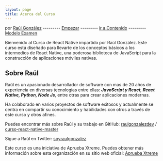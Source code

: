 ```yaml
---
layout: page
title: Acerca del Curso
---
```


por [Raúl González](https://twitter.com/soyraulgonzalez)  ---------   [Empezar](/index.html)  ---------   [ir a Contenido](/contenido.html)  ---------   [Modelo Examen](/examen.html)


Bienvenido <a name="inicio"></a>  al Curso de React Native impartido por Raúl González. Este curso está diseñado para llevarte de los conceptos básicos a los intermedios de React Native, una poderosa biblioteca de JavaScript para la construcción de aplicaciones móviles nativas.

## Sobre Raúl <a name="sobre-raúl"></a>

Raúl es un apasionado desarrollador de software con mas de 20 años de experiencia en diversas tecnologias entre ellas:  ***JavaScript y React, React Native, Python, Node Js***, entre otras  para crear aplicaciones modernas.

Ha colaborado en varios proyectos de software exitosos y actualmente se centra en compartir su conocimiento y habilidades 
con otros a través de este curso y otros afines.

Puedes encontrar más sobre Raúl y su trabajo en GitHub:
[raulgonzalezdev](https://github.com/raulgonzalezdev) /
[curso-react-native-master](https://github.com/raulgonzalezdev/curso-react-native-master)


Sigue a Raúl en Twitter:
[soyraulgonzalez](https://twitter.com/soyraulgonzalez)

Este curso es una iniciativa de Aprueba Xtreme. 
Puedes obtener más información sobre esta organización 
en su sitio web oficial:
[Aprueba Xtreme](https://www.apruebaxtreme.com/)

